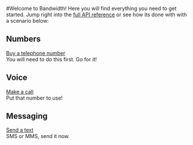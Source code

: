 #Welcome to Bandwidth!
Here you will find everything you need to get started. Jump right into the [full API reference](https://bandwidth.github.io/ap-docs/) or see how its done with with a scenario below:

<div class="devCards">
  <i class="icons8-hashtag" style="font-size: 40px"></i>
  <h2>Numbers</h2>
  <a href="howto/buytn.html">Buy a telephone number</a><br>
  You will need to do this first. Go for it!
</div><div class="devCards">
  <i class="icons8-phone" style="font-size: 40px"></i>
  <h2>Voice</h2>
  <a href="howto/outboundCall.html">Make a call</a><br>Put that number to use!
</div><div class="devCards">
  <i class="icons8-sms" style="font-size: 40px"></i>
  <h2>Messaging</h2>
  <a href="howto/sendSMSMMS.html">Send a text</a><br>SMS or MMS, send it now.
</div>
